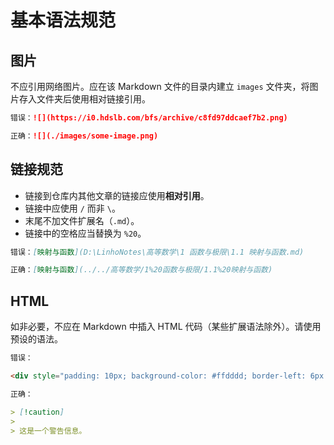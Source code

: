 # 基本语法规范

## 图片

不应引用网络图片。应在该 Markdown 文件的目录内建立 `images` 文件夹，将图片存入文件夹后使用相对链接引用。

```markdown
错误：![](https://i0.hdslb.com/bfs/archive/c8fd97ddcaef7b2.png)

正确：![](./images/some-image.png)
```

## 链接规范

- 链接到仓库内其他文章的链接应使用**相对引用**。
- 链接中应使用 `/` 而非 `\`。
- 末尾不加文件扩展名（`.md`）。
- 链接中的空格应当替换为 `%20`。

```markdown
错误：[映射与函数](D:\LinhoNotes\高等数学\1 函数与极限\1.1 映射与函数.md)

正确：[映射与函数](../../高等数学/1%20函数与极限/1.1%20映射与函数)
```

## HTML

如非必要，不应在 Markdown 中插入 HTML 代码（某些扩展语法除外）。请使用预设的语法。

```markdown
错误：

<div style="padding: 10px; background-color: #ffdddd; border-left: 6px solid #f44336;">   <strong>❗警告!</strong> 这是一个警告信息。 </div>

正确：

> [!caution]
>
> 这是一个警告信息。
```
